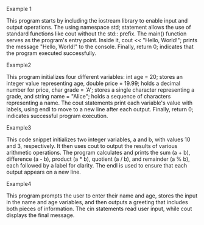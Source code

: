 Example 1

This program starts by including the iostream library to enable input and output operations. The using namespace std; statement allows the use of standard functions like cout without the std:: prefix. The main() function serves as the program's entry point. Inside it, cout << "Hello, World!"; prints the message "Hello, World!" to the console. Finally, return 0; indicates that the program executed successfully.

Example2

This program initializes four different variables: int age = 20; stores an integer value representing age, double price = 19.99; holds a decimal number for price, char grade = 'A'; stores a single character representing a grade, and string name = "Alice"; holds a sequence of characters representing a name. The cout statements print each variable's value with labels, using endl to move to a new line after each output. Finally, return 0; indicates successful program execution.

Example3

This code snippet initializes two integer variables, a and b, with values 10 and 3, respectively. It then uses cout to output the results of various arithmetic operations. The program calculates and prints the sum (a + b), difference (a - b), product (a * b), quotient (a / b), and remainder (a % b), each followed by a label for clarity. The endl is used to ensure that each output appears on a new line.

Example4

This program prompts the user to enter their name and age, stores the input in the name and age variables, and then outputs a greeting that includes both pieces of information. The cin statements read user input, while cout displays the final message.
